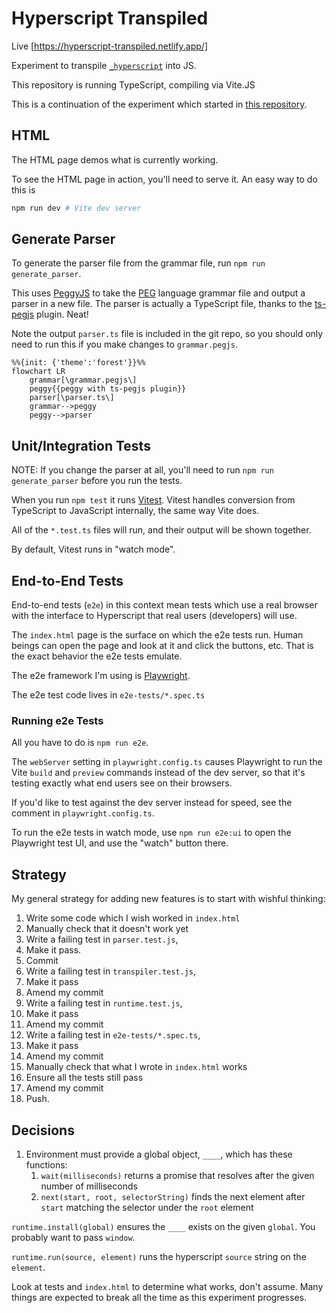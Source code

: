 # Hyperscript Transpiled

Live [https://hyperscript-transpiled.netlify.app/]

Experiment to transpile [`_hyperscript`](https://hyperscript.org) into JS.

This repository is running TypeScript, compiling via Vite.JS

This is a continuation of the experiment which started in [this repository](https://github.com/reedspool/hyperscript-transpiled-experiment).

## HTML

The HTML page demos what is currently working.

To see the HTML page in action, you'll need to serve it. An easy way to do this is

```sh
npm run dev # Vite dev server
```

## Generate Parser

To generate the parser file from the grammar file, run `npm run generate_parser`. 

This uses [PeggyJS](https://peggyjs.org/documentation.html) to take the [PEG](https://en.wikipedia.org/wiki/Parsing_expression_grammar) language grammar file and output a parser in a new file. The parser is actually a TypeScript file, thanks to the [ts-pegjs](https://github.com/metadevpro/ts-pegjs) plugin. Neat!

Note the output `parser.ts` file is included in the git repo, so you should only need
to run this if you make changes to `grammar.pegjs`.

```mermaid
%%{init: {'theme':'forest'}}%%
flowchart LR
    grammar[\grammar.pegjs\]
    peggy{{peggy with ts-pegjs plugin}}
    parser[\parser.ts\]
    grammar-->peggy
    peggy-->parser
```

## Unit/Integration Tests

NOTE: If you change the parser at all, you'll need to run `npm run generate_parser`
before you run the tests.

When you run `npm test` it runs [Vitest](https://vitest.dev/). Vitest handles conversion from TypeScript to JavaScript internally, the same way Vite does.

All of the `*.test.ts` files will run, and their output will be shown together.

By default, Vitest runs in "watch mode".

## End-to-End Tests

End-to-end tests (`e2e`) in this context mean tests which use a real browser with
the interface to Hyperscript that real users (developers) will use.

The `index.html` page is the surface on which the e2e tests run. Human beings
can open the page and look at it and click the buttons, etc. That is the
exact behavior the e2e tests emulate.

The e2e framework I'm using is [Playwright](https://www.playwright.dev).

The e2e test code lives in `e2e-tests/*.spec.ts`

### Running e2e Tests

All you have to do is `npm run e2e`. 

The `webServer` setting in `playwright.config.ts` causes Playwright to run the 
Vite `build` and `preview` commands instead of the dev server, so that it's
testing exactly what end users see on their browsers.

If you'd like to test against the dev server instead for speed, see the comment
in `playwright.config.ts`.

To run the e2e tests in watch mode, use `npm run e2e:ui` to open the Playwright
test UI, and use the "watch" button there.

## Strategy

My general strategy for adding new features is to start with wishful thinking:

1. Write some code which I wish worked in `index.html`
1. Manually check that it doesn't work yet
1. Write a failing test in `parser.test.js`,
1. Make it pass.
1. Commit
1. Write a failing test in `transpiler.test.js`,
1. Make it pass
1. Amend my commit
1. Write a failing test in `runtime.test.js`,
1. Make it pass
1. Amend my commit
1. Write a failing test in `e2e-tests/*.spec.ts`,
1. Make it pass
1. Amend my commit
1. Manually check that what I wrote in `index.html` works
1. Ensure all the tests still pass
1. Amend my commit
1. Push.

## Decisions

1. Environment must provide a global object, `____`, which has these functions:
   1. `wait(milliseconds)` returns a promise that resolves after the given number of milliseconds 
   1. `next(start, root, selectorString)` finds the next element after `start` matching the selector under the `root` element

`runtime.install(global)` ensures the `____` exists on the given `global`. You probably want to pass `window`.

`runtime.run(source, element)` runs the hyperscript `source` string on the `element`.

Look at tests and `index.html` to determine what works, don't assume. Many things are expected to break all 
the time as this experiment progresses.
